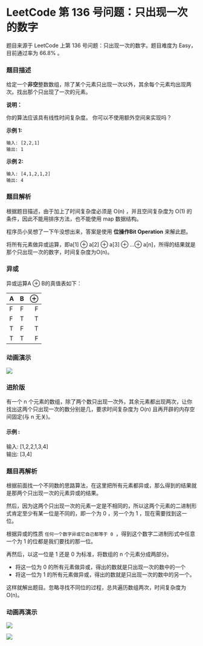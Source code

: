# LeetCode 第 136 号问题：只出现一次的数字


>


题目来源于 LeetCode 上第 136 号问题：只出现一次的数字。题目难度为 Easy，目前通过率为 66.8% 。

### 题目描述

给定一个**非空**整数数组，除了某个元素只出现一次以外，其余每个元素均出现两次。找出那个只出现了一次的元素。

**说明：**

你的算法应该具有线性时间复杂度。 你可以不使用额外空间来实现吗？

**示例 1:**

```
输入: [2,2,1]
输出: 1
```

**示例 2:**

```
输入: [4,1,2,1,2]
输出: 4
```

### 题目解析

根据题目描述，由于加上了时间复杂度必须是 O(n) ，并且空间复杂度为 O(1) 的条件，因此不能用排序方法，也不能使用 map 数据结构。

程序员小吴想了一下午没想出来，答案是使用 **位操作Bit Operation** 来解此题。

将所有元素做异或运算，即a[1] ⊕  a[2] ⊕  a[3] ⊕ …⊕  a[n]，所得的结果就是那个只出现一次的数字，时间复杂度为O(n)。

### 异或

异或运算A ⊕  B的真值表如下：

| A    |  B   |    ⊕ |
| :--- | :--: | ---: |
| F    |  F   |    F |
| F    |  T   |    T |
| T    |  F   |    T |
| T    |  T   |    F |

### 动画演示

![](https://bucket-1257126549.cos.ap-guangzhou.myqcloud.com/20190115181920.gif)



### 进阶版

有一个 n 个元素的数组，除了两个数只出现一次外，其余元素都出现两次，让你找出这两个只出现一次的数分别是几，要求时间复杂度为 O(n) 且再开辟的内存空间固定(与 n 无关)。

#### 示例 :

输入: [1,2,2,1,3,4]     
输出: [3,4]

### 题目再解析

根据前面找一个不同数的思路算法，在这里把所有元素都异或，那么得到的结果就是那两个只出现一次的元素异或的结果。

然后，因为这两个只出现一次的元素一定是不相同的，所以这两个元素的二进制形式肯定至少有某一位是不同的，即一个为 0 ，另一个为 1 ，现在需要找到这一位。

根据异或的性质 `任何一个数字异或它自己都等于 0 `，得到这个数字二进制形式中任意一个为 1 的位都是我们要找的那一位。

再然后，以这一位是 1 还是 0 为标准，将数组的 n 个元素分成两部分。

- 将这一位为 0 的所有元素做异或，得出的数就是只出现一次的数中的一个
- 将这一位为 1 的所有元素做异或，得出的数就是只出现一次的数中的另一个。

这样就解出题目。忽略寻找不同位的过程，总共遍历数组两次，时间复杂度为O(n)。

### 动画再演示

![](https://bucket-1257126549.cos.ap-guangzhou.myqcloud.com/20190115190719.gif)





![](https://bucket-1257126549.cos.ap-guangzhou.myqcloud.com/blog/fz0rq.png)